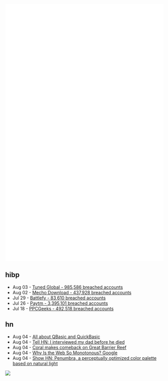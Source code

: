 ![Metrics](https://raw.githubusercontent.com/phixion/phixion/master/metrics.svg)

## hibp

<!--
for https://github.com/phixion/phixion/blob/main/.github/workflows/feeds.yml
-->
<!--START_SECTION:haveibeenpwnd-->
- Aug 03 - [Tuned Global - 985,586 breached accounts](https://haveibeenpwned.com/PwnedWebsites#TunedGlobal)
- Aug 02 - [Mecho Download - 437,928 breached accounts](https://haveibeenpwned.com/PwnedWebsites#MechoDownload)
- Jul 29 - [Battlefy - 83,610 breached accounts](https://haveibeenpwned.com/PwnedWebsites#Battlefy)
- Jul 26 - [Paytm - 3,395,101 breached accounts](https://haveibeenpwned.com/PwnedWebsites#Paytm)
- Jul 18 - [PPCGeeks - 492,518 breached accounts](https://haveibeenpwned.com/PwnedWebsites#PPCGeeks)
<!--END_SECTION:haveibeenpwnd-->

## hn

<!--
for https://github.com/phixion/phixion/blob/main/.github/workflows/feeds.yml
-->
<!--START_SECTION:hn-->
- Aug 04 - [All about QBasic and QuickBasic](https://www.qbasic.net/)
- Aug 04 - [Tell HN: I interviewed my dad before he died](https://news.ycombinator.com/item?id=32349006)
- Aug 04 - [Coral makes comeback on Great Barrier Reef](https://www.hawkesburygazette.com.au/story/7846819/coral-makes-comeback-on-great-barrier-reef/)
- Aug 04 - [Why Is the Web So Monotonous? Google](https://reasonablypolymorphic.com/blog/monotonous-web/index.html)
- Aug 04 - [Show HN: Penumbra, a perceptually optimized color palette based on natural light](https://github.com/nealmckee/penumbra)
<!--END_SECTION:hn-->

<!--
for https://yhype.me
-->
![](https://hit.yhype.me/github/profile?user_id=13013670)
